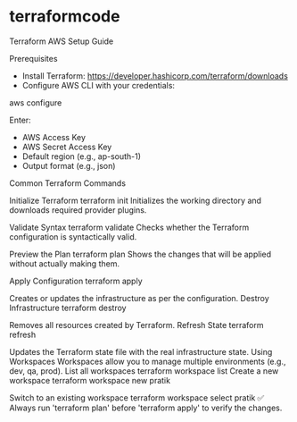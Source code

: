 # terraformcode

Terraform AWS Setup Guide

Prerequisites
- Install Terraform: https://developer.hashicorp.com/terraform/downloads
- Configure AWS CLI with your credentials:

aws configure

Enter:
- AWS Access Key
- AWS Secret Access Key
- Default region (e.g., ap-south-1)
- Output format (e.g., json)

Common Terraform Commands

Initialize Terraform
terraform init
Initializes the working directory and downloads required provider plugins.

Validate Syntax
terraform validate
Checks whether the Terraform configuration is syntactically valid.

Preview the Plan
terraform plan
Shows the changes that will be applied without actually making them.

Apply Configuration
terraform apply

Creates or updates the infrastructure as per the configuration.
Destroy Infrastructure
terraform destroy

Removes all resources created by Terraform.
Refresh State
terraform refresh

Updates the Terraform state file with the real infrastructure state.
Using Workspaces
Workspaces allow you to manage multiple environments (e.g., dev, qa, prod).
List all workspaces
terraform workspace list
Create a new workspace
terraform workspace new pratik

Switch to an existing workspace
terraform workspace select pratik
✅ Always run 'terraform plan' before 'terraform apply' to verify the changes.
